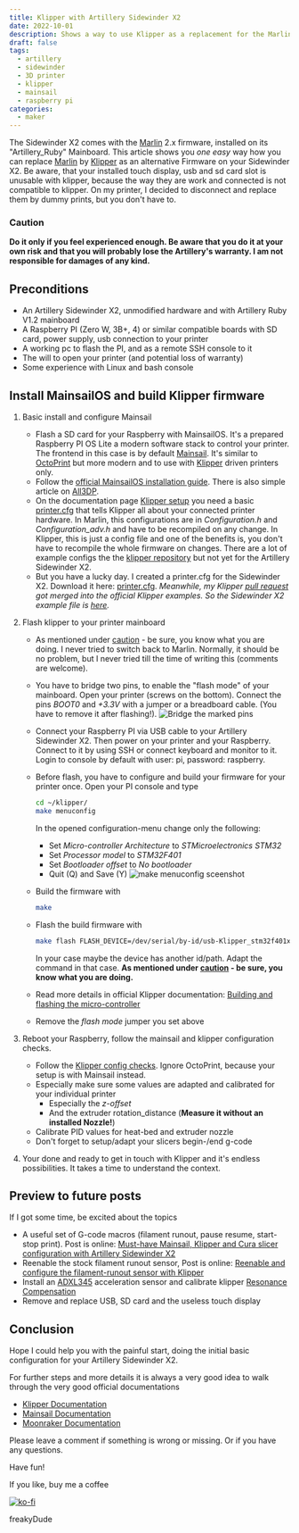 ```yaml
---
title: Klipper with Artillery Sidewinder X2
date: 2022-10-01
description: Shows a way to use Klipper as a replacement for the Marlin firmware with your Sidewinder X2
draft: false
tags:
  - artillery
  - sidewinder
  - 3D printer
  - klipper
  - mainsail
  - raspberry pi
categories:
  - maker
---
```


The Sidewinder X2 comes with the [Marlin](https://marlinfw.org/) 2.x firmware, installed on its "Artillery_Ruby" Mainboard. This article shows you _one easy_ way how you can replace [Marlin](https://marlinfw.org/) by [Klipper](https://www.klipper3d.org/) as an alternative Firmware on your Sidewinder X2.
Be aware, that your installed touch display, usb and sd card slot is unusable with klipper, because the way they are work and connected is not compatible to klipper. On my printer, I decided to disconnect and replace them by dummy prints, but you don't have to.

### Caution

**Do it only if you feel experienced enough. Be aware that you do it at your own risk and that you will probably lose the Artillery's warranty. I am not responsible for damages of any kind.**

## Preconditions

- An Artillery Sidewinder X2, unmodified hardware and with Artillery Ruby V1.2 mainboard
- A Raspberry PI (Zero W, 3B+, 4) or similar compatible boards with SD card, power supply, usb connection to your printer
- A working pc to flash the PI, and as a remote SSH console to it
- The will to open your printer (and potential loss of warranty)
- Some experience with Linux and bash console

## Install MainsailOS and build Klipper firmware

1. Basic install and configure Mainsail

   - Flash a SD card for your Raspberry with MainsailOS. It's a prepared Raspberry PI OS Lite a modern software stack to control your printer. The frontend in this case is by default [Mainsail](https://docs.mainsail.xyz/). It's similar to [OctoPrint](https://octoprint.org/) but more modern and to use with [Klipper](https://www.klipper3d.org/) driven printers only.
   - Follow the [official MainsailOS installation guide](https://docs.mainsail.xyz/setup/mainsail-os). There is also simple article on [All3DP](https://all3dp.com/2/mainsailos-simply-explained/).
   - On the documentation page [Klipper setup](https://docs.mainsail.xyz/setup/mainsailos/klipper-setup) you need a basic [printer.cfg](https://github.com/Klipper3d/klipper/blob/master/config/printer-artillery-sidewinder-x2-2022.cfg) that tells Klipper all about your connected printer hardware. In Marlin, this configurations are in _Configuration.h_ and _Configuration_adv.h_ and have to be recompiled on any change. In Klipper, this is just a config file and one of the benefits is, you don't have to recompile the whole firmware on changes. There are a lot of example configs the the [klipper repository](https://github.com/Klipper3d/klipper/tree/master/config) but not yet for the Artillery Sidewinder X2.
   - But you have a lucky day. I created a printer.cfg for the Sidewinder X2. Download it here: [printer.cfg](https://github.com/Klipper3d/klipper/blob/master/config/printer-artillery-sidewinder-x2-2022.cfg).
     _Meanwhile, my Klipper [pull request](https://github.com/Klipper3d/klipper/pull/5810) got merged into the official Klipper examples. So the Sidewinder X2 example file is [here](https://github.com/Klipper3d/klipper/blob/master/config/printer-artillery-sidewinder-x2-2022.cfg)._

2. Flash klipper to your printer mainboard

   - As mentioned under [caution](#caution) - be sure, you know what you are doing. I never tried to switch back to Marlin. Normally, it should be no problem, but I never tried till the time of writing this (comments are welcome).
   - You have to bridge two pins, to enable the "flash mode" of your mainboard. Open your printer (screws on the bottom). Connect the pins _BOOT0_ and _+3.3V_ with a jumper or a breadboard cable. (You have to remove it after flashing!).
     ![Bridge the marked pins](images/artillery_ruby_flash_photo.jpg "Bridge the marked pins while flashing")
   - Connect your Raspberry PI via USB cable to your Artillery Sidewinder X2. Then power on your printer and your Raspberry. Connect to it by using SSH or connect keyboard and monitor to it. Login to console by default with user: pi, password: raspberry.
   - Before flash, you have to configure and build your firmware for your printer once. Open your PI console and type

     ```bash
     cd ~/klipper/
     make menuconfig
     ```

     In the opened configuration-menu change only the following:

     - Set _Micro-controller Architecture_ to _STMicroelectronics STM32_
     - Set _Processor model_ to _STM32F401_
     - Set _Bootloader offset_ to _No bootloader_
     - Quit (Q) and Save (Y)
       ![make menuconfig sceenshot](images/make_menuconfig.png "make menuconfig sceenshot")

   - Build the firmware with

     ```bash
     make
     ```

   - Flash the build firmware with

     ```bash
     make flash FLASH_DEVICE=/dev/serial/by-id/usb-Klipper_stm32f401xc_4F006F000351383532393535-if00
     ```

     In your case maybe the device has another id/path. Adapt the command in that case. **As mentioned under [caution](#caution) - be sure, you know what you are doing.**

   - Read more details in official Klipper documentation: [Building and flashing the micro-controller](https://www.klipper3d.org/Installation.html#building-and-flashing-the-micro-controller)
   - Remove the _flash mode_ jumper you set above

3. Reboot your Raspberry, follow the mainsail and klipper configuration checks.
   - Follow the [Klipper config checks](https://www.klipper3d.org/Config_checks.html). Ignore OctoPrint, because your setup is with Mainsail instead.
   - Especially make sure some values are adapted and calibrated for your individual printer
     - Especially the _z-offset_
     - And the extruder rotation_distance (**Measure it without an installed Nozzle!**)
   - Calibrate PID values for heat-bed and extruder nozzle
   - Don't forget to setup/adapt your slicers begin-/end g-code
4. Your done and ready to get in touch with Klipper and it's endless possibilities. It takes a time to understand the context.

## Preview to future posts

If I got some time, be excited about the topics

- A useful set of G-code macros (filament runout, pause resume, start-stop print). Post is online: [Must-have Mainsail, Klipper and Cura slicer configuration with Artillery Sidewinder X2](../2022-10-18-klipper_basic_macros_sidewinder_x2/)
- Reenable the stock filament runout sensor, Post is online: [Reenable and configure the filament-runout sensor with Klipper](../2022-12-23-reenable_sidewinder_x2_runout_sensor/)
- Install an [ADXL345](https://www.analog.com/en/products/adxl345.html#product-evaluationkit) acceleration sensor and calibrate klipper [Resonance Compensation](https://www.klipper3d.org/Resonance_Compensation.html)
- Remove and replace USB, SD card and the useless touch display

## Conclusion

Hope I could help you with the painful start, doing the initial basic configuration for your Artillery Sidewinder X2.

For further steps and more details it is always a very good idea to walk through the very good official documentations

- [Klipper Documentation](https://www.klipper3d.org/Overview.html)
- [Mainsail Documentation](https://docs.mainsail.xyz/)
- [Moonraker Documentation](https://moonraker.readthedocs.io/)

Please leave a comment if something is wrong or missing. Or if you have any questions.

Have fun!

If you like, buy me a coffee

[![ko-fi](https://ko-fi.com/img/githubbutton_sm.svg)](https://ko-fi.com/F2F7GC8PC)

freakyDude
